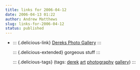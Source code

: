 ```yaml
---
title: links for 2006-04-12
date: 2006-04-13 01:22
author: Andrew Matthews
slug: links-for-2006-04-12
status: published
---
```


-   ::: {.delicious-link}
    [Dereks Photo Gallery](http://derek.webhop.org/)
    :::

    ::: {.delicious-extended}
    gorgeous stuff
    :::

    ::: {.delicious-tags}
    (tags: [derek](http://del.icio.us/aabs/derek) [art](http://del.icio.us/aabs/art) [photography](http://del.icio.us/aabs/photography) [gallery](http://del.icio.us/aabs/gallery))
    :::
